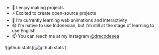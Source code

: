 

- 🔭 I enjoy making projects
- ⚡ Excited to create open-source projects
- 🌱 I’m currently learning web animations and interactivity
- 😄 I'm native to use Indonesian, but I'm still at the stage of learning to use English
- 📫 You can reach me at my instagram [@drecodeeea](https://www.instagram.com/drecodeeea/)

![github stats](![github stats](https://github-readme-stats.vercel.app/api?username=atranathemes&show_icons=true)
)
